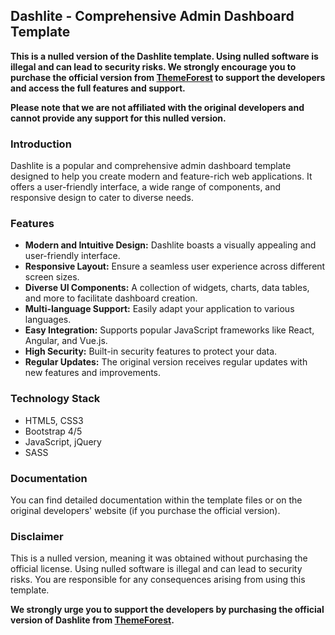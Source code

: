 ## Dashlite - Comprehensive Admin Dashboard Template

**This is a nulled version of the Dashlite template. Using nulled software is illegal and can lead to security risks. We strongly encourage you to purchase the official version from [ThemeForest](https://themeforest.net) to support the developers and access the full features and support.**

**Please note that we are not affiliated with the original developers and cannot provide any support for this nulled version.**

### Introduction

Dashlite is a popular and comprehensive admin dashboard template designed to help you create modern and feature-rich web applications. It offers a user-friendly interface, a wide range of components, and responsive design to cater to diverse needs.

### Features

* **Modern and Intuitive Design:** Dashlite boasts a visually appealing and user-friendly interface.
* **Responsive Layout:** Ensure a seamless user experience across different screen sizes.
* **Diverse UI Components:** A collection of widgets, charts, data tables, and more to facilitate dashboard creation.
* **Multi-language Support:** Easily adapt your application to various languages.
* **Easy Integration:** Supports popular JavaScript frameworks like React, Angular, and Vue.js.
* **High Security:** Built-in security features to protect your data.
* **Regular Updates:** The original version receives regular updates with new features and improvements.

### Technology Stack

* HTML5, CSS3
* Bootstrap 4/5
* JavaScript, jQuery
* SASS

### Documentation

You can find detailed documentation within the template files or on the original developers' website (if you purchase the official version).

### Disclaimer

This is a nulled version, meaning it was obtained without purchasing the official license. Using nulled software is illegal and can lead to security risks. You are responsible for any consequences arising from using this template.

**We strongly urge you to support the developers by purchasing the official version of Dashlite from [ThemeForest](https://themeforest.net).** 

